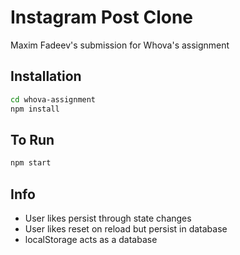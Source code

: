 # Instagram Post Clone

Maxim Fadeev's submission for Whova's assignment

## Installation

```bash
cd whova-assignment
npm install
```

## To Run

```bash
npm start
```

## Info

- User likes persist through state changes
- User likes reset on reload but persist in database
- localStorage acts as a database
